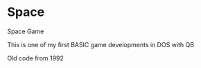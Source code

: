 # Space
Space Game


This is one of my first BASIC game developments in DOS with QB

Old code from 1992
